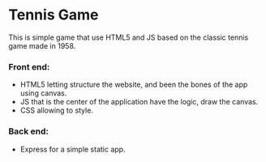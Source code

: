 # Tennis Game

This is simple game that use HTML5 and JS based on the classic tennis game made in 1958.

### Front end:
- HTML5 letting structure the website, and been the bones of the app using canvas.
- JS that is the center of the application have the logic, draw the canvas.
- CSS allowing to style.

### Back end:
- Express for a simple static app.
